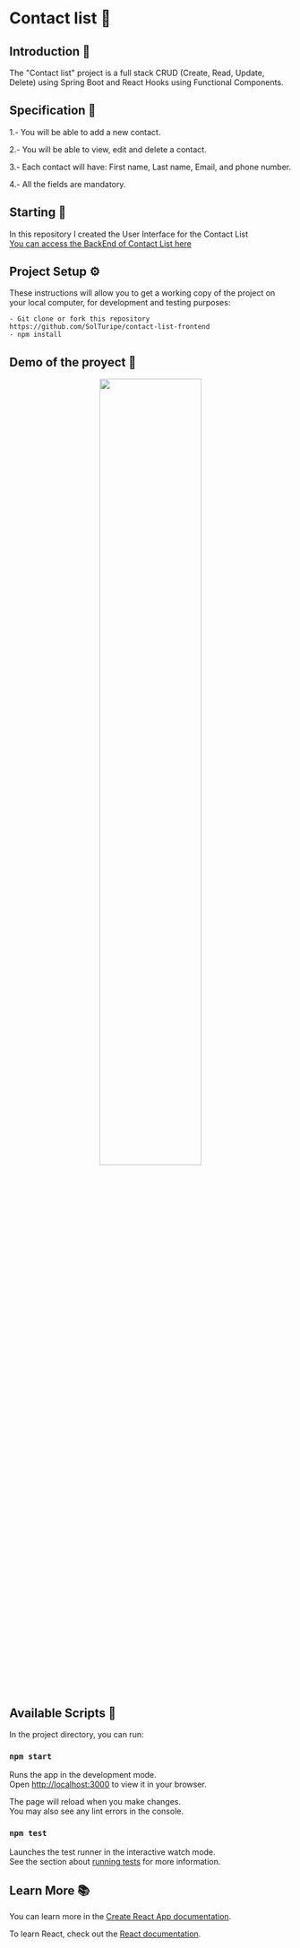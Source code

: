 # Contact list 📝

## Introduction 📌

The "Contact list" project is a full stack CRUD (Create, Read, Update, Delete) using Spring Boot and React Hooks using Functional Components.

## Specification 📍

1.- You will be able to add a new contact.

2.- You will be able to view, edit and delete a contact.

3.- Each contact will have: First name, Last name, Email, and phone number.

4.- All the fields are mandatory.

## Starting 🚀

In this repository I created the User Interface for the Contact List\
[You can access the BackEnd of Contact List here](https://github.com/SolTuripe/contact-list-backend)

## Project Setup ⚙

These instructions will allow you to get a working copy of the project on your local computer, for development and testing purposes:

```
- Git clone or fork this repository https://github.com/SolTuripe/contact-list-frontend
- npm install
```

## Demo of the proyect 🎥

<p align="center"> 
  <img src="./src/assets/contaclist.gif?raw=true" width=60%>
</p>

## Available Scripts 👾

In the project directory, you can run:

### `npm start`

Runs the app in the development mode.\
Open [http://localhost:3000](http://localhost:3000) to view it in your browser.

The page will reload when you make changes.\
You may also see any lint errors in the console.

### `npm test`

Launches the test runner in the interactive watch mode.\
See the section about [running tests](https://facebook.github.io/create-react-app/docs/running-tests) for more information.

## Learn More 📚

You can learn more in the [Create React App documentation](https://facebook.github.io/create-react-app/docs/getting-started).

To learn React, check out the [React documentation](https://reactjs.org/).
